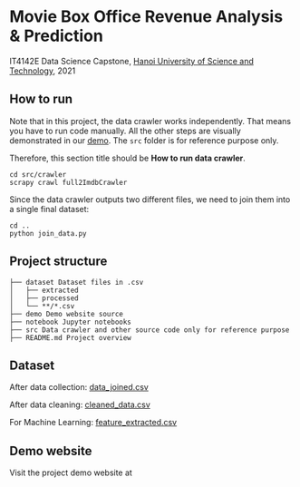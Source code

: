 # Movie Box Office Revenue Analysis & Prediction

IT4142E Data Science Capstone, [Hanoi University of Science and Technology](https://hust.edu.vn/), 2021

## How to run

Note that in this project, the data crawler works independently. That means you have to run code manually. All the other
steps are visually demonstrated in our [demo](#demo-website). The `src` folder is for reference purpose only.

Therefore, this section title should be **How to run data crawler**.

```shell
cd src/crawler
scrapy crawl full2ImdbCrawler
```

Since the data crawler outputs two different files, we need to join them into a single final dataset:

```shell
cd ..
python join_data.py
```

## Project structure

```
├── dataset Dataset files in .csv
│   ├── extracted
│   ├── processed
│   └── **/*.csv
├── demo Demo website source
├── notebook Jupyter notebooks
├── src Data crawler and other source code only for reference purpose
├── README.md Project overview
```

## Dataset

After data collection: [data_joined.csv](./dataset/data_joined.csv)

After data cleaning: [cleaned_data.csv](./dataset/processed/cleaned_data.csv)

For Machine Learning: [feature_extracted.csv](./dataset/extracted/feature_extracted.csv)

## Demo website

Visit the project demo website at
